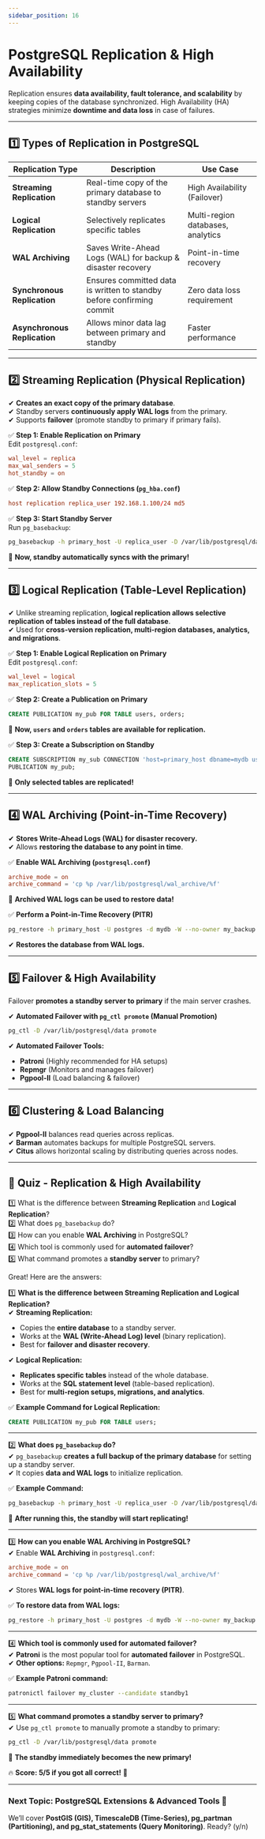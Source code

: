 ```yaml
---
sidebar_position: 16
---
```

# PostgreSQL Replication & High Availability
Replication ensures **data availability, fault tolerance, and scalability** by keeping copies of the database synchronized. High Availability (HA) strategies minimize **downtime and data loss** in case of failures.  

---

## **1️⃣ Types of Replication in PostgreSQL**
| Replication Type | Description | Use Case |
|------------------|-------------|----------|
| **Streaming Replication** | Real-time copy of the primary database to standby servers | High Availability (Failover) |
| **Logical Replication** | Selectively replicates specific tables | Multi-region databases, analytics |
| **WAL Archiving** | Saves Write-Ahead Logs (WAL) for backup & disaster recovery | Point-in-time recovery |
| **Synchronous Replication** | Ensures committed data is written to standby before confirming commit | Zero data loss requirement |
| **Asynchronous Replication** | Allows minor data lag between primary and standby | Faster performance |

---

## **2️⃣ Streaming Replication (Physical Replication)**
✔ **Creates an exact copy of the primary database**.  
✔ Standby servers **continuously apply WAL logs** from the primary.  
✔ Supports **failover** (promote standby to primary if primary fails).  

✅ **Step 1: Enable Replication on Primary**  
Edit `postgresql.conf`:  
```conf
wal_level = replica
max_wal_senders = 5
hot_standby = on
```

✅ **Step 2: Allow Standby Connections (`pg_hba.conf`)**  
```conf
host replication replica_user 192.168.1.100/24 md5
```

✅ **Step 3: Start Standby Server**  
Run `pg_basebackup`:  
```sh
pg_basebackup -h primary_host -U replica_user -D /var/lib/postgresql/data -P -R
```
🚀 **Now, standby automatically syncs with the primary!**  

---

## **3️⃣ Logical Replication (Table-Level Replication)**
✔ Unlike streaming replication, **logical replication allows selective replication of tables instead of the full database**.  
✔ Used for **cross-version replication, multi-region databases, analytics, and migrations**.  

✅ **Step 1: Enable Logical Replication on Primary**  
Edit `postgresql.conf`:  
```conf
wal_level = logical
max_replication_slots = 5
```

✅ **Step 2: Create a Publication on Primary**  
```sql
CREATE PUBLICATION my_pub FOR TABLE users, orders;
```
🚀 **Now, `users` and `orders` tables are available for replication.**  

✅ **Step 3: Create a Subscription on Standby**  
```sql
CREATE SUBSCRIPTION my_sub CONNECTION 'host=primary_host dbname=mydb user=replica_user' 
PUBLICATION my_pub;
```
🚀 **Only selected tables are replicated!**  

---

## **4️⃣ WAL Archiving (Point-in-Time Recovery)**
✔ **Stores Write-Ahead Logs (WAL) for disaster recovery.**  
✔ Allows **restoring the database to any point in time**.  

✅ **Enable WAL Archiving (`postgresql.conf`)**  
```conf
archive_mode = on
archive_command = 'cp %p /var/lib/postgresql/wal_archive/%f'
```
🚀 **Archived WAL logs can be used to restore data!**  

✅ **Perform a Point-in-Time Recovery (PITR)**  
```sh
pg_restore -h primary_host -U postgres -d mydb -W --no-owner my_backup.sql
```
✔ **Restores the database from WAL logs.**  

---

## **5️⃣ Failover & High Availability**
Failover **promotes a standby server to primary** if the main server crashes.  

✔ **Automated Failover with `pg_ctl promote` (Manual Promotion)**  
```sh
pg_ctl -D /var/lib/postgresql/data promote
```
✔ **Automated Failover Tools:**  
- **Patroni** (Highly recommended for HA setups)  
- **Repmgr** (Monitors and manages failover)  
- **Pgpool-II** (Load balancing & failover)  

---

## **6️⃣ Clustering & Load Balancing**
✔ **Pgpool-II** balances read queries across replicas.  
✔ **Barman** automates backups for multiple PostgreSQL servers.  
✔ **Citus** allows horizontal scaling by distributing queries across nodes.  

---

## **📝 Quiz - Replication & High Availability**
1️⃣ What is the difference between **Streaming Replication** and **Logical Replication**?  
2️⃣ What does `pg_basebackup` do?  
3️⃣ How can you enable **WAL Archiving** in PostgreSQL?  
4️⃣ Which tool is commonly used for **automated failover**?  
5️⃣ What command promotes a **standby server** to primary?  

Great! Here are the answers:  

1️⃣ **What is the difference between Streaming Replication and Logical Replication?**  
✔ **Streaming Replication:**  
   - Copies the **entire database** to a standby server.  
   - Works at the **WAL (Write-Ahead Log) level** (binary replication).  
   - Best for **failover and disaster recovery**.  

✔ **Logical Replication:**  
   - **Replicates specific tables** instead of the whole database.  
   - Works at the **SQL statement level** (table-based replication).  
   - Best for **multi-region setups, migrations, and analytics**.  

✅ **Example Command for Logical Replication:**  
```sql
CREATE PUBLICATION my_pub FOR TABLE users;
```

---

2️⃣ **What does `pg_basebackup` do?**  
✔ `pg_basebackup` **creates a full backup of the primary database** for setting up a standby server.  
✔ It copies **data and WAL logs** to initialize replication.  

✅ **Example Command:**  
```sh
pg_basebackup -h primary_host -U replica_user -D /var/lib/postgresql/data -P -R
```
🚀 **After running this, the standby will start replicating!**  

---

3️⃣ **How can you enable WAL Archiving in PostgreSQL?**  
✔ Enable **WAL Archiving** in `postgresql.conf`:  
```conf
archive_mode = on
archive_command = 'cp %p /var/lib/postgresql/wal_archive/%f'
```
✔ Stores **WAL logs for point-in-time recovery (PITR)**.  

✅ **To restore data from WAL logs:**  
```sh
pg_restore -h primary_host -U postgres -d mydb -W --no-owner my_backup.sql
```

---

4️⃣ **Which tool is commonly used for automated failover?**  
✔ **Patroni** is the most popular tool for **automated failover** in PostgreSQL.  
✔ **Other options:** `Repmgr`, `Pgpool-II`, `Barman`.  

✅ **Example Patroni command:**  
```sh
patronictl failover my_cluster --candidate standby1
```

---

5️⃣ **What command promotes a standby server to primary?**  
✔ Use `pg_ctl promote` to manually promote a standby to primary:  
```sh
pg_ctl -D /var/lib/postgresql/data promote
```
🚀 **The standby immediately becomes the new primary!**  

🔥 **Score: 5/5 if you got all correct!** 🎯  

---

### **Next Topic: PostgreSQL Extensions & Advanced Tools** 🚀  
We’ll cover **PostGIS (GIS), TimescaleDB (Time-Series), pg_partman (Partitioning), and pg_stat_statements (Query Monitoring)**. Ready? (y/n)